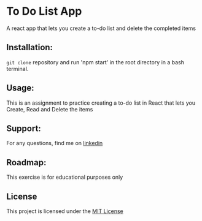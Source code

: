 # To Do List App

A react app that lets you create a to-do list and delete the completed items

## Installation:
`git clone` repository and run 'npm start' in the root directory in a bash terminal.

## Usage:
This is an assignment to practice creating a to-do list in React that lets you Create, Read and Delete the items

## Support:
For any questions, find me on [linkedin](https://www.linkedin.com/in/simrat-karamjeet/)

## Roadmap:
This exercise is for educational purposes only

## License
This project is licensed under the [MIT License](https://github.com/skaramje/Build-a-Formik-Form/blob/master/LICENSE)
